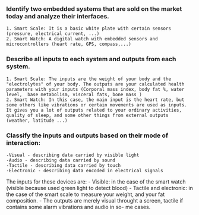 ### Identify two embedded systems that are sold on the market today and analyze their interfaces.
    1. Smart Scale: It is a basic white plate with certain sensors (pressure, electrical current, ...)
    2. Smart Watch: A digital watch with embedded sensors and microcontrollers (heart rate, GPS, compass,...)

### Describe all inputs to each system and outputs from each system.

    1. Smart Scale: The inputs are the weight of your body and the "electrolytes" of your body. The outputs are your calculated health parameters with your inputs (Corporal mass index, body fat %, water level,  base metabolism, visceral fats, bone mass )
    2. Smart Watch: In this case, the main input is the heart rate, but some others like vibrations or certain movements are used as inputs. It gives you a lot of outputs related to your ordinary activities, quality of sleep, and some other things from external outputs (weather, latitude ...)

### Classify the inputs and outputs based on their mode of interaction: 
    -Visual - describing data carried by visible light
    -Audio - describing data carried by sound
    -Tactile - describing data carried by touch 
    -Electronic - describing data encoded in electrical signals

The inputs for these devices are:
    - Visible: in the case of the smart watch (visible because used green light to detect blood)
    - Tactile and electronic: in the case of the smart scale to measure your weight, and your fat composition.
    - The outputs are merely visual throught a screen, tactile if contains some alarm vibrations and audio in so- me cases.